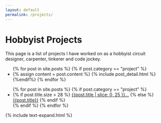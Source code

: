 ```yaml
---
layout: default
permalink: /projects/
---
```


<!-- This code loads all posts and displays them -->
<top>
	<div class="container">
	<h1> Hobbyist Projects</h1>
	<p> This page is a list of projects I have worked on as a hobbyist circuit designer, carpenter, tinkerer and code jockey. </p>
	</div>
</top>
<div class="row">
<div class="span1">
	<ul>
	  {% for post in site.posts %}
	  	  {% if post.category == "project" %}
	    <li>
	      {% assign content = post.content %}
	      {% include post_detail.html %}
	    </li>
	    {%endif%}
	  {% endfor %}
	</ul>
</div>	

<div class="span2">
<div class="floating-list">
	<ul>
	  {% for post in site.posts %}
	  {% if post.category == "project" %}
	    <li>
	    	{% if post.title.size > 28 %}
  		<a href="#{{ post.title }}">{{post.title | slice: 0, 25 }}...</a>
	    	{% else %}
		<a href="#{{ post.title }}">{{post.title}}</a>
    		{% endif %}
	    </li>
	  {% endif %}
	  {% endfor %}
	</ul>
</div>
</div>	
</div>

<script src="/js/jquery.min.js"></script>
{% include text-expand.html %}